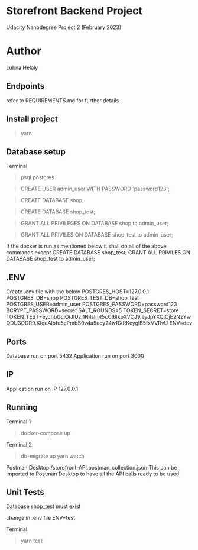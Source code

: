 # Storefront Backend Project
Udacity Nanodegree
Project 2
(February 2023)

# Author
Lubna Helaly

## Endpoints
refer to REQUIREMENTS.md for further details

## Install project
> yarn

## Database setup
Terminal
> psql postgres

> CREATE USER admin_user WITH PASSWORD 'password123';

> CREATE DATABASE shop;

> CREATE DATABASE shop_test;

> GRANT ALL PRIVILEGES ON DATABASE shop to admin_user;

> GRANT ALL PRIVILES ON DATABASE shop_test to admin_user;

If the docker is run as mentioned below it shall do all of the above commands except 
CREATE DATABASE shop_test;
GRANT ALL PRIVILES ON DATABASE shop_test to admin_user;

## .ENV
Create .env file with the below
POSTGRES_HOST=127.0.0.1
POSTGRES_DB=shop
POSTGRES_TEST_DB=shop_test
POSTGRES_USER=admin_user
POSTGRES_PASSWORD=password123
BCRYPT_PASSWORD=secret
SALT_ROUNDS=5
TOKEN_SECRET=store
TOKEN_TEST=eyJhbGciOiJIUzI1NiIsInR5cCI6IkpXVCJ9.eyJpYXQiOjE2NzYwODU3ODR9.KIquAlpfu5ePmbS0v4a5ucy24wRXRKeyglB5fxVVRvU
ENV=dev

## Ports
Database run on port 5432
Application run on port 3000

## IP
Application run on IP 127.0.0.1

## Running
Terminal 1
> docker-compose up

Terminal 2
> db-migrate up
> yarn watch

Postman Desktop
/storefront-API.postman_collection.json
This can be imported to Postman Desktop to have all the API calls ready to be used

## Unit Tests
Database shop_test must exist

change in .env file
ENV=test

Terminal
> yarn test
